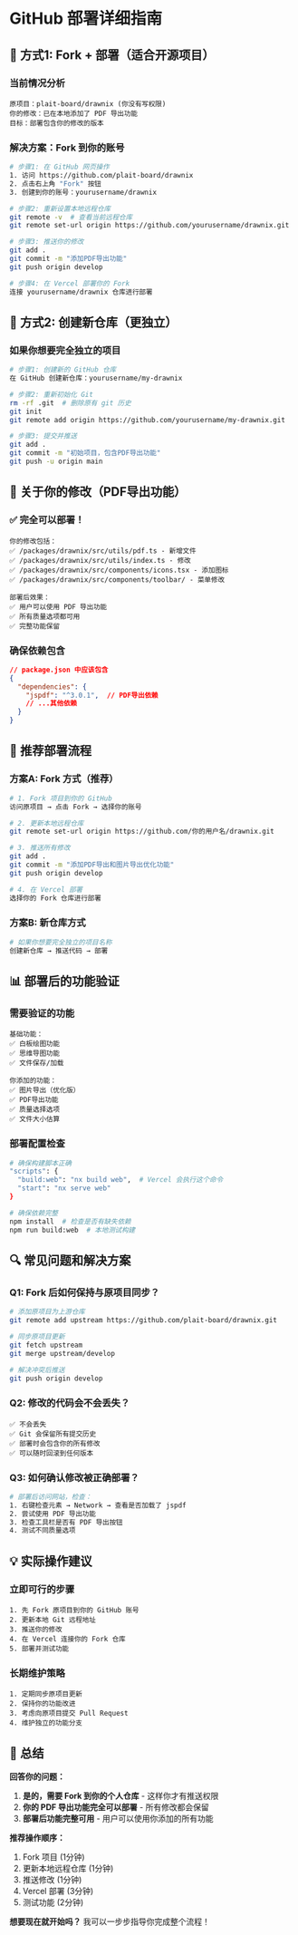 # GitHub 部署详细指南

## 🔄 方式1: Fork + 部署（适合开源项目）

### 当前情况分析
```
原项目：plait-board/drawnix (你没有写权限)
你的修改：已在本地添加了 PDF 导出功能
目标：部署包含你的修改的版本
```

### 解决方案：Fork 到你的账号
```bash
# 步骤1: 在 GitHub 网页操作
1. 访问 https://github.com/plait-board/drawnix
2. 点击右上角 "Fork" 按钮
3. 创建到你的账号：yourusername/drawnix

# 步骤2: 重新设置本地远程仓库
git remote -v  # 查看当前远程仓库
git remote set-url origin https://github.com/yourusername/drawnix.git

# 步骤3: 推送你的修改
git add .
git commit -m "添加PDF导出功能"
git push origin develop

# 步骤4: 在 Vercel 部署你的 Fork
连接 yourusername/drawnix 仓库进行部署
```

## 🎯 方式2: 创建新仓库（更独立）

### 如果你想要完全独立的项目
```bash
# 步骤1: 创建新的 GitHub 仓库
在 GitHub 创建新仓库：yourusername/my-drawnix

# 步骤2: 重新初始化 Git
rm -rf .git  # 删除原有 git 历史
git init
git remote add origin https://github.com/yourusername/my-drawnix.git

# 步骤3: 提交并推送
git add .
git commit -m "初始项目，包含PDF导出功能"
git push -u origin main
```

## 📝 关于你的修改（PDF导出功能）

### ✅ 完全可以部署！
```
你的修改包括：
✅ /packages/drawnix/src/utils/pdf.ts - 新增文件
✅ /packages/drawnix/src/utils/index.ts - 修改
✅ /packages/drawnix/src/components/icons.tsx - 添加图标
✅ /packages/drawnix/src/components/toolbar/ - 菜单修改

部署后效果：
✅ 用户可以使用 PDF 导出功能
✅ 所有质量选项都可用
✅ 完整功能保留
```

### 确保依赖包含
```json
// package.json 中应该包含
{
  "dependencies": {
    "jspdf": "^3.0.1",  // PDF导出依赖
    // ...其他依赖
  }
}
```

## 🚀 推荐部署流程

### 方案A: Fork 方式（推荐）
```bash
# 1. Fork 项目到你的 GitHub
访问原项目 → 点击 Fork → 选择你的账号

# 2. 更新本地远程仓库
git remote set-url origin https://github.com/你的用户名/drawnix.git

# 3. 推送所有修改
git add .
git commit -m "添加PDF导出和图片导出优化功能"
git push origin develop

# 4. 在 Vercel 部署
选择你的 Fork 仓库进行部署
```

### 方案B: 新仓库方式
```bash
# 如果你想要完全独立的项目名称
创建新仓库 → 推送代码 → 部署
```

## 📊 部署后的功能验证

### 需要验证的功能
```
基础功能：
✅ 白板绘图功能
✅ 思维导图功能
✅ 文件保存/加载

你添加的功能：
✅ 图片导出（优化版）
✅ PDF导出功能
✅ 质量选择选项
✅ 文件大小估算
```

### 部署配置检查
```bash
# 确保构建脚本正确
"scripts": {
  "build:web": "nx build web",  # Vercel 会执行这个命令
  "start": "nx serve web"
}

# 确保依赖完整
npm install  # 检查是否有缺失依赖
npm run build:web  # 本地测试构建
```

## 🔍 常见问题和解决方案

### Q1: Fork 后如何保持与原项目同步？
```bash
# 添加原项目为上游仓库
git remote add upstream https://github.com/plait-board/drawnix.git

# 同步原项目更新
git fetch upstream
git merge upstream/develop

# 解决冲突后推送
git push origin develop
```

### Q2: 修改的代码会不会丢失？
```
✅ 不会丢失
✅ Git 会保留所有提交历史
✅ 部署时会包含你的所有修改
✅ 可以随时回滚到任何版本
```

### Q3: 如何确认修改被正确部署？
```bash
# 部署后访问网站，检查：
1. 右键检查元素 → Network → 查看是否加载了 jspdf
2. 尝试使用 PDF 导出功能
3. 检查工具栏是否有 PDF 导出按钮
4. 测试不同质量选项
```

## 💡 实际操作建议

### 立即可行的步骤
```
1. 先 Fork 原项目到你的 GitHub 账号
2. 更新本地 Git 远程地址
3. 推送你的修改
4. 在 Vercel 连接你的 Fork 仓库
5. 部署并测试功能
```

### 长期维护策略
```
1. 定期同步原项目更新
2. 保持你的功能改进
3. 考虑向原项目提交 Pull Request
4. 维护独立的功能分支
```

## 🎯 总结

**回答你的问题：**

1. **是的，需要 Fork 到你的个人仓库** - 这样你才有推送权限
2. **你的 PDF 导出功能完全可以部署** - 所有修改都会保留
3. **部署后功能完整可用** - 用户可以使用你添加的所有功能

**推荐操作顺序：**
1. Fork 项目 (1分钟)
2. 更新本地远程仓库 (1分钟)  
3. 推送修改 (1分钟)
4. Vercel 部署 (3分钟)
5. 测试功能 (2分钟)

**想要现在就开始吗？** 我可以一步步指导你完成整个流程！
